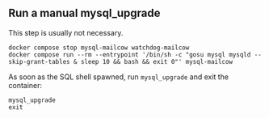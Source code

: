 ## Run a manual mysql_upgrade

This step is usually not necessary. 

```
docker compose stop mysql-mailcow watchdog-mailcow
docker compose run --rm --entrypoint '/bin/sh -c "gosu mysql mysqld --skip-grant-tables & sleep 10 && bash && exit 0"' mysql-mailcow
```

As soon as the SQL shell spawned, run `mysql_upgrade` and exit the container:

```
mysql_upgrade
exit
```
